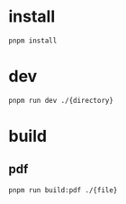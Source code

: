 # install

```
pnpm install
```

# dev

```
pnpm run dev ./{directory}
```

# build

## pdf

```
pnpm run build:pdf ./{file}
```
